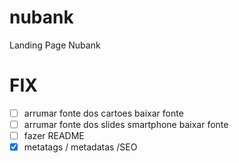 # nubank
Landing Page Nubank

# FIX

* [ ] arrumar fonte dos cartoes baixar fonte
* [ ] arrumar fonte dos slides smartphone baixar fonte
* [ ] fazer README
* [x] metatags / metadatas /SEO

